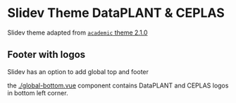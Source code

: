 
# Slidev Theme DataPLANT & CEPLAS

Slidev theme adapted from [`academic` theme 2.1.0](https://github.com/alexanderdavide/slidev-theme-academic/releases/tag/2.1.0)

## Footer with logos

Slidev has an option to add global top and footer

the [./global-bottom.vue](./global-bottom.vue) component contains DataPLANT and CEPLAS logos in bottom left corner. 